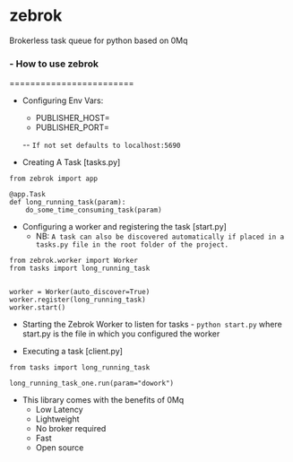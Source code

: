 # zebrok
Brokerless task queue for python based on 0Mq

### - How to use zebrok
========================

* Configuring Env Vars:
    - PUBLISHER_HOST=
    - PUBLISHER_PORT=

    -- `If not set defaults to localhost:5690`

* Creating A Task [tasks.py]
```
from zebrok import app

@app.Task
def long_running_task(param):
    do_some_time_consuming_task(param)
```

* Configuring a worker and registering the task [start.py]
    - NB: `A task can also be discovered automatically if placed in a tasks.py file in the root folder of the project.`
```
from zebrok.worker import Worker
from tasks import long_running_task


worker = Worker(auto_discover=True)
worker.register(long_running_task)
worker.start()
```

* Starting the Zebrok Worker to listen for tasks -
`python start.py` where start.py is the file in which you configured the worker

* Executing a task [client.py]
```
from tasks import long_running_task

long_running_task_one.run(param="dowork")
```

- This library comes with the benefits of 0Mq
     - Low Latency
     - Lightweight
     - No broker required
     - Fast
     - Open source
